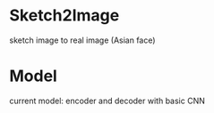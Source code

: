# Sketch2Image
sketch image to real image (Asian face)

# Model
current model: encoder and decoder with basic CNN
